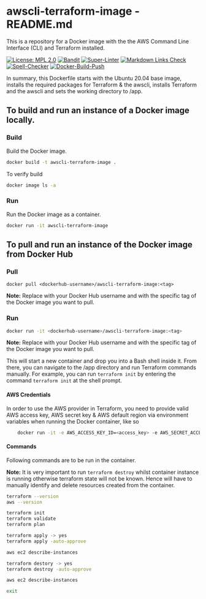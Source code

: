 # awscli-terraform-image - README.md

This is a repository for a Docker image with the the AWS Command Line Interface (CLI) and Terraform installed.

[![License: MPL 2.0](https://img.shields.io/badge/License-MPL%202.0-brightgreen.svg)](https://opensource.org/licenses/MPL-2.0)
[![Bandit](https://github.com/tom-halpin/awscli-terraform-image/actions/workflows/bandit.yml/badge.svg)](https://github.com/tom-halpin/awscli-terraform-image/actions/new?category=security)
[![Super-Linter](https://github.com/tom-halpin/awscli-terraform-image/actions/workflows/linter.yml/badge.svg)](https://github.com/marketplace/actions/super-linter)
[![Markdown Links Check](https://github.com/tom-halpin/awscli-terraform-image/actions/workflows/md-links.yml/badge.svg)](https://github.com/gaurav-nelson/github-action-markdown-link-check)
[![Spell-Checker](https://github.com/tom-halpin/awscli-terraform-image/actions/workflows/spellcheck.yaml/badge.svg)](https://github.com/rojopolis/spellcheck-github-actions)
[![Docker-Build-Push](https://github.com/tom-halpin/awscli-terraform-image/actions/workflows/docker-build-push.yml/badge.svg)](https://hub.docker.com/)

In summary, this Dockerfile starts with the Ubuntu 20.04 base image, installs the required packages for Terraform & the awscli, installs Terraform and the awscli and sets the working directory to /app.

## To build and run an instance of a Docker image locally.

### Build

Build the Docker image.

```bash
docker build -t awscli-terraform-image .
```

To verify build

```bash
docker image ls -a
```

### Run

Run the Docker image as a container.

```bash
docker run -it awscli-terraform-image
```
## To pull and run an instance of the Docker image from Docker Hub

### Pull

```shell
docker pull <dockerhub-username>/awscli-terraform-image:<tag>
```

**Note:** Replace <dockerhub-username> with your Docker Hub username and <tag> with the specific tag of the Docker image you want to pull.

### Run

```bash
docker run -it <dockerhub-username>/awscli-terraform-image:<tag>
```

**Note:** Replace <dockerhub-username> with your Docker Hub username and <tag> with the specific tag of the Docker image you want to pull.

This will start a new container and drop you into a Bash shell inside it. From there, you can navigate to the /app directory and run Terraform commands manually. For example, you can run ```terraform init``` by entering the command ```terraform init``` at the shell prompt.

#### AWS Credentials

In order to use the AWS provider in Terraform, you need to provide valid AWS access key, AWS secret key & AWS default region via environment variables when running the Docker container, like so

```bash
    docker run -it -e AWS_ACCESS_KEY_ID=<access_key> -e AWS_SECRET_ACCESS_KEY=<secret_key> -e AWS_DEFAULT_REGION=<default region> awscli-terraform-image /bin/bash
```

#### Commands

Following commands are to be run in the container.

**Note:** It is very important to run ```terraform destroy``` whilst container instance is running otherwise terraform state will not be known. Hence will have to manually identify and delete resources created from the container.

```bash
terraform --version
aws --version

terraform init
terraform validate
terraform plan

terraform apply -> yes
terraform apply -auto-approve

aws ec2 describe-instances

terraform destory -> yes
terraform destroy -auto-approve

aws ec2 describe-instances

exit
```
